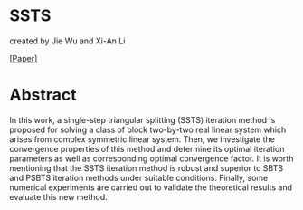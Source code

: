 # SSTS
created by Jie Wu and Xi-An Li

[[Paper]](https://arxiv.org/pdf/2005.09835.pdf)



# Abstract
In this work, a single-step triangular splitting (SSTS) iteration method is proposed for solving a class
of block two-by-two real linear system which arises from complex symmetric linear system. Then, we
investigate the convergence properties of this method and determine its optimal iteration parameters as
well as corresponding optimal convergence factor. It is worth mentioning that the SSTS iteration method
is robust and superior to SBTS and PSBTS iteration methods under suitable conditions. Finally, some
numerical experiments are carried out to validate the theoretical results and evaluate this new method.
